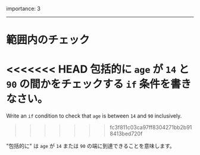 importance: 3

---

# 範囲内のチェック

<<<<<<< HEAD
包括的に `age` が `14` と `90` の間かをチェックする `if` 条件を書きなさい。
=======
Write an `if` condition to check that `age` is between `14` and `90` inclusively.
>>>>>>> fc3f811c03ca97ff8304271bb2b918413bed720f

"包括的に" は `age` が `14` または `90` の端に到達できることを意味します。
